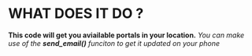 # WHAT DOES IT DO ?
  **This code will get you aviailable portals in your location.**
  _You can make use of the **send_email()** funciton to get it updated on your phone_
